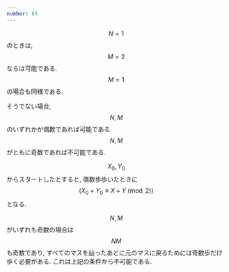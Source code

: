 ```yaml
---
number: 85
---
```

$$ N = 1 $$ のときは, $$ M=2 $$ ならは可能である. $$ M = 1 $$ の場合も同様である.

そうでない場合, $$ N, M $$ のいずれかが偶数であれば可能である. $$ N, M $$ がともに奇数であれば不可能である.

$$ X_0, Y_0 $$ からスタートしたとすると, 偶数歩歩いたときに $$ (X_0 + Y_0 \equiv X + Y \pmod 2) $$ となる.

$$ N, M $$ がいずれも奇数の場合は $$ NM $$ も奇数であり, すべてのマスを辿ったあとに元のマスに戻るためには奇数歩だけ歩く必要がある. これは上記の条件から不可能である.
